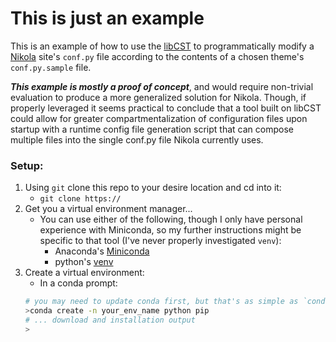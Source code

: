 # This is just an example
This is an example of how to use the [libCST](https://github.com/Instagram/LibCST) to programmatically modify a [Nikola](https://github.com/getnikola/nikola) site's `conf.py` file according to the contents of a chosen theme's `conf.py.sample` file.

__*This example is mostly a proof of concept*__, and would require non-trivial evaluation to produce a more generalized solution for Nikola. Though, if properly leveraged it seems practical to conclude that a tool built on libCST could allow for greater compartmentalization of configuration files upon startup with a runtime config file generation script that can compose multiple files into the single conf.py file Nikola currently uses.

### Setup:

1. Using `git` clone this repo to your desire location and cd into it:
   * `git clone https://`
2. Get you a virtual environment manager... 
   * You can use either of the following, though I only have personal experience with Miniconda, so my further instructions might be specific to that tool (I've never properly investigated `venv`):
      * Anaconda's [Miniconda](https://docs.conda.io/en/latest/miniconda.html)
      * python's [venv](https://docs.python.org/3/tutorial/venv.html)
3. Create a virtual environment:
   * In a conda prompt:
   ```bash
   # you may need to update conda first, but that's as simple as `conda update conda`
   >conda create -n your_env_name python pip
   # ... download and installation output
   >